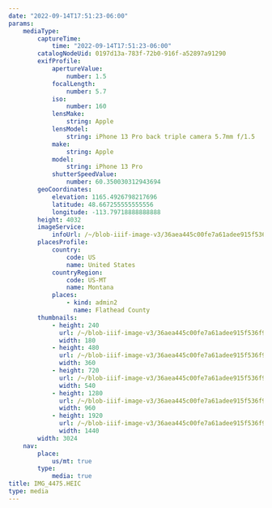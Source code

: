 ```yaml
---
date: "2022-09-14T17:51:23-06:00"
params:
    mediaType:
        captureTime:
            time: "2022-09-14T17:51:23-06:00"
        catalogNodeUid: 0197d13a-783f-72b0-916f-a52897a91290
        exifProfile:
            apertureValue:
                number: 1.5
            focalLength:
                number: 5.7
            iso:
                number: 160
            lensMake:
                string: Apple
            lensModel:
                string: iPhone 13 Pro back triple camera 5.7mm f/1.5
            make:
                string: Apple
            model:
                string: iPhone 13 Pro
            shutterSpeedValue:
                number: 60.350030312943694
        geoCoordinates:
            elevation: 1165.4926798217696
            latitude: 48.667255555555556
            longitude: -113.79718888888888
        height: 4032
        imageService:
            infoUrl: /~/blob-iiif-image-v3/36aea445c00fe7a61adee915f536f920fc3ceb47181c93613745e7ff98e2057c/info.json
        placesProfile:
            country:
                code: US
                name: United States
            countryRegion:
                code: US-MT
                name: Montana
            places:
                - kind: admin2
                  name: Flathead County
        thumbnails:
            - height: 240
              url: /~/blob-iiif-image-v3/36aea445c00fe7a61adee915f536f920fc3ceb47181c93613745e7ff98e2057c/full/180%2C240/0/default.jpg
              width: 180
            - height: 480
              url: /~/blob-iiif-image-v3/36aea445c00fe7a61adee915f536f920fc3ceb47181c93613745e7ff98e2057c/full/360%2C480/0/default.jpg
              width: 360
            - height: 720
              url: /~/blob-iiif-image-v3/36aea445c00fe7a61adee915f536f920fc3ceb47181c93613745e7ff98e2057c/full/540%2C720/0/default.jpg
              width: 540
            - height: 1280
              url: /~/blob-iiif-image-v3/36aea445c00fe7a61adee915f536f920fc3ceb47181c93613745e7ff98e2057c/full/960%2C1280/0/default.jpg
              width: 960
            - height: 1920
              url: /~/blob-iiif-image-v3/36aea445c00fe7a61adee915f536f920fc3ceb47181c93613745e7ff98e2057c/full/1440%2C1920/0/default.jpg
              width: 1440
        width: 3024
    nav:
        place:
            us/mt: true
        type:
            media: true
title: IMG_4475.HEIC
type: media
---
```

